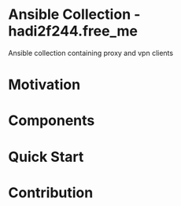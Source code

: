 # Ansible Collection - hadi2f244.free_me

Ansible collection containing proxy and vpn clients

# Motivation

# Components

# Quick Start

# Contribution
